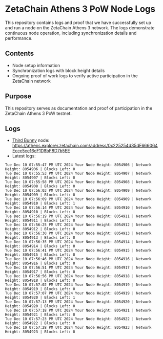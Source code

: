 # ZetaChain Athens 3 PoW Node Logs
This repository contains logs and proof that we have successfully set up and run a node on the ZetaChain Athens 3 network. The logs demonstrate continuous node operation, including synchronization details and performance.

## Contents
- Node setup information
- Synchronization logs with block height details
- Ongoing proof of work logs to verify active participation in the ZetaChain network

## Purpose
This repository serves as documentation and proof of participation in the ZetaChain Athens 3 PoW testnet.

## Logs

- [Third Bunny](https://thirdbunny.xyz/) node: https://athens.explorer.zetachain.com/address/0x225254d35dE666064Eccc5ce16eF1D8bF8D7b5EE
- Latest logs:
```
Tue Dec 10 07:55:47 PM UTC 2024 Your Node Height: 8054906 | Network Height: 8054906 | Blocks Left: 0
Tue Dec 10 07:55:53 PM UTC 2024 Your Node Height: 8054907 | Network Height: 8054907 | Blocks Left: 0
Tue Dec 10 07:55:58 PM UTC 2024 Your Node Height: 8054908 | Network Height: 8054908 | Blocks Left: 0
Tue Dec 10 07:56:03 PM UTC 2024 Your Node Height: 8054909 | Network Height: 8054909 | Blocks Left: 0
Tue Dec 10 07:56:09 PM UTC 2024 Your Node Height: 8054909 | Network Height: 8054910 | Blocks Left: 1
Tue Dec 10 07:56:14 PM UTC 2024 Your Node Height: 8054910 | Network Height: 8054910 | Blocks Left: 0
Tue Dec 10 07:56:19 PM UTC 2024 Your Node Height: 8054911 | Network Height: 8054911 | Blocks Left: 0
Tue Dec 10 07:56:25 PM UTC 2024 Your Node Height: 8054912 | Network Height: 8054912 | Blocks Left: 0
Tue Dec 10 07:56:30 PM UTC 2024 Your Node Height: 8054913 | Network Height: 8054913 | Blocks Left: 0
Tue Dec 10 07:56:35 PM UTC 2024 Your Node Height: 8054914 | Network Height: 8054914 | Blocks Left: 0
Tue Dec 10 07:56:41 PM UTC 2024 Your Node Height: 8054915 | Network Height: 8054915 | Blocks Left: 0
Tue Dec 10 07:56:46 PM UTC 2024 Your Node Height: 8054916 | Network Height: 8054916 | Blocks Left: 0
Tue Dec 10 07:56:51 PM UTC 2024 Your Node Height: 8054917 | Network Height: 8054917 | Blocks Left: 0
Tue Dec 10 07:56:56 PM UTC 2024 Your Node Height: 8054918 | Network Height: 8054918 | Blocks Left: 0
Tue Dec 10 07:57:02 PM UTC 2024 Your Node Height: 8054919 | Network Height: 8054919 | Blocks Left: 0
Tue Dec 10 07:57:07 PM UTC 2024 Your Node Height: 8054919 | Network Height: 8054920 | Blocks Left: 1
Tue Dec 10 07:57:13 PM UTC 2024 Your Node Height: 8054920 | Network Height: 8054920 | Blocks Left: 0
Tue Dec 10 07:57:18 PM UTC 2024 Your Node Height: 8054921 | Network Height: 8054921 | Blocks Left: 0
Tue Dec 10 07:57:23 PM UTC 2024 Your Node Height: 8054922 | Network Height: 8054922 | Blocks Left: 0
Tue Dec 10 07:57:28 PM UTC 2024 Your Node Height: 8054923 | Network Height: 8054923 | Blocks Left: 0
```
